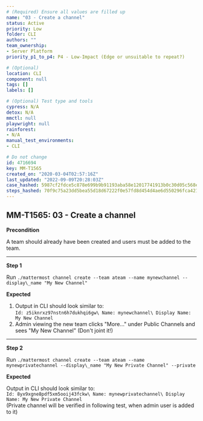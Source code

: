 ```yaml
---
# (Required) Ensure all values are filled up
name: "03 - Create a channel"
status: Active
priority: Low
folder: CLI
authors: ""
team_ownership: 
- Server Platform
priority_p1_to_p4: P4 - Low-Impact (Edge or unsuitable to repeat?)

# (Optional)
location: CLI
component: null
tags: []
labels: []

# (Optional) Test type and tools
cypress: N/A
detox: N/A
mmctl: null
playwright: null
rainforest: 
- N/A
manual_test_environments: 
- CLI

# Do not change
id: 4716694
key: MM-T1565
created_on: "2020-03-04T02:57:16Z"
last_updated: "2022-09-09T20:28:03Z"
case_hashed: 5987cf2fdce5c878e699b9b91193aba58e12017741913b0c30d05c568eabe171a6d94ec979e840b2c636fd48f61cb4d1
steps_hashed: 70f9c75a23dd5bea55d18d67222f0e57fd8d454d4ae6d550296fca421244d84eb35c04003e77365176d1e46e63672847
---
```


<!-- (Auto-generated) Based on frontmatter's "key" and "name" -->

## MM-T1565: 03 - Create a channel

**Precondition**

A team should already have been created and users must be added to the team.

---

**Step 1**

Run `./mattermost channel create --team ateam --name mynewchannel --display\_name "My New Channel"`

**Expected**

1. Output in CLI should look similar to:
   \
   `Id: z5iknrxz97nstn6h7dukhqi6gw\ Name: mynewchannel\ Display Name: My New Channel`
2. Admin viewing the new team clicks "More..." under Public Channels and sees "My New Channel" (Don't joint it!)

---

**Step 2**

Run `./mattermost channel create --team ateam --name mynewprivatechannel --display\_name "My New Private Channel" --private`

**Expected**

Output in CLI should look similar to:\
`Id: 8yx9xgne8pdf5xm5ooij43fckw\ Name: mynewprivatechannel\ Display Name: My New Private Channel`\
(Private channel will be verified in following test, when admin user is added to it)
